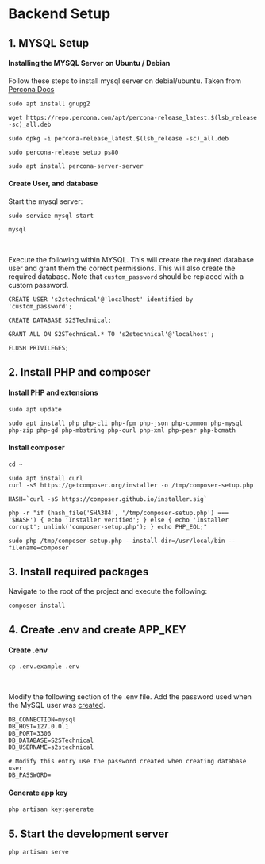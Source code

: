

# Backend Setup
## 1. MYSQL Setup

#### Installing the MYSQL Server on Ubuntu / Debian
Follow these steps to install mysql server on debial/ubuntu. Taken from [Percona Docs](https://www.percona.com/doc/percona-server/8.0/installation/apt_repo.html)
```
sudo apt install gnupg2
```
```
wget https://repo.percona.com/apt/percona-release_latest.$(lsb_release -sc)_all.deb
```
```
sudo dpkg -i percona-release_latest.$(lsb_release -sc)_all.deb
```
```
sudo percona-release setup ps80
```
```
sudo apt install percona-server-server
```

#### Create User, and database <a name="createUser">
Start the mysql server:
```
sudo service mysql start
```
```
mysql
```
<br>

Execute the following within MYSQL. This will create the required database user and grant them the correct permissions. This will also create the required database. Note that `custom_password` should be replaced with a custom password.  
```
CREATE USER 's2stechnical'@'localhost' identified by 'custom_password';
```
```
CREATE DATABASE S2STechnical;
```
```
GRANT ALL ON S2STechnical.* TO 's2stechnical'@'localhost';
```
```
FLUSH PRIVILEGES;
```


## 2. Install PHP and composer
#### Install PHP and extensions
```
sudo apt update
```
```
sudo apt install php php-cli php-fpm php-json php-common php-mysql php-zip php-gd php-mbstring php-curl php-xml php-pear php-bcmath
```
#### Install composer
```
cd ~
```
```
sudo apt install curl
curl -sS https://getcomposer.org/installer -o /tmp/composer-setup.php
```
```
HASH=`curl -sS https://composer.github.io/installer.sig`
```
```
php -r "if (hash_file('SHA384', '/tmp/composer-setup.php') === '$HASH') { echo 'Installer verified'; } else { echo 'Installer corrupt'; unlink('composer-setup.php'); } echo PHP_EOL;"
```
```
sudo php /tmp/composer-setup.php --install-dir=/usr/local/bin --filename=composer
```

## 3. Install required packages
Navigate to the root of the project and execute the following:
```
composer install
```

## 4. Create .env and create APP_KEY
#### Create .env
```
cp .env.example .env
```
<br>

Modify the following section of the .env file. Add the password used when the MySQL user was  [created](#createUser).
```
DB_CONNECTION=mysql
DB_HOST=127.0.0.1
DB_PORT=3306
DB_DATABASE=S2STechnical
DB_USERNAME=s2stechnical

# Modify this entry use the password created when creating database user
DB_PASSWORD=
```

#### Generate app key
```
php artisan key:generate
```

## 5. Start the development server
```
php artisan serve
```
